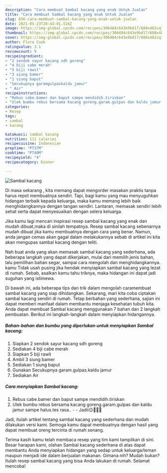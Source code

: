 ```yaml
---
description: "Cara membuat Sambal kacang yang enak Untuk Jualan"
title: "Cara membuat Sambal kacang yang enak Untuk Jualan"
slug: 656-cara-membuat-sambal-kacang-yang-enak-untuk-jualan
date: 2021-05-23T20:43:01.516Z
image: https://img-global.cpcdn.com/recipes/306484c643e9bd17/680x482cq70/sambal-kacang-foto-resep-utama.jpg
thumbnail: https://img-global.cpcdn.com/recipes/306484c643e9bd17/680x482cq70/sambal-kacang-foto-resep-utama.jpg
cover: https://img-global.cpcdn.com/recipes/306484c643e9bd17/680x482cq70/sambal-kacang-foto-resep-utama.jpg
author: Flora Cook
ratingvalue: 3.1
reviewcount: 9
recipeingredient:
- "2 sendok sayur kacang sdh goreng"
- "4 biji cabe merah"
- "5 biji rawit"
- "3 siung bamer"
- "1 siung baput"
- "Secukupnya garamgulpaskaldu jamur"
- " Air"
recipeinstructions:
- "Rebus cabe.bamer dan baput sampe mendidih.tiriskan"
- "Ulek bumbu rebus bersama kacang goreng.garam.gulpas dan kaldu jamur sampe halus.tes rasa..  Jadii😉🤤🤤🤤"
categories:
- Resep
tags:
- sambal
- kacang

katakunci: sambal kacang 
nutrition: 111 calories
recipecuisine: Indonesian
preptime: "PT37M"
cooktime: "PT40M"
recipeyield: "4"
recipecategory: Dinner

---
```



![Sambal kacang](https://img-global.cpcdn.com/recipes/306484c643e9bd17/680x482cq70/sambal-kacang-foto-resep-utama.jpg)

Di masa  sekarang , kita memang dapat mengorder masakan praktis tanpa harus repot membuatnya sendiri. Tapi, bagi kamu yang mau menyuguhkan hidangan terbaik kepada keluarga, maka kamu memang lebih baik menghidangkannya dengan tangan sendiri. Lantaran, memasak sendiri lebih sehat serta dapat menyesuaikan dengan selera keluarga.

Jika kamu lagi mencari inspirasi resep sambal kacang yang enak dan mudah dibuat,maka di sinilah tempatnya. Resep sambal kacang  sebenarnya mudah dibuat jika kamu membuatnya dengan cara yang benar. Namun, anda jangan cemas akan gagal dalam melakukannya 
sebab di artikel ini kita akan mengupas sambal kacang dengan teliti.  



Nah buat anda yang akan memasak sambal kacang yang sederhana, ada beberapa langkah yang dapat dikerjakan, mulai dari memilih jenis bahan, lalu pemilihan bahan segar, sampai cara mengolah dan menghidangkannya. kamu Tidak usah pusing jika hendak menyiapkan sambal kacang yang lezat di rumah. Sebab, asalkan kamu  tahu triknya, maka hidangan ini dapat jadi suguhan yang istimewa.

Di bawah ini, ada beberapa tips dan trik dalam mengolah caramembuat sambal kacang yang siap dihidangkan. Sekarang, mari kita coba ciptakan sambal kacang sendiri di rumah. Tetap berbahan yang sederhana, sajian ini dapat memberi manfaat dalam membantu menjaga kesehatan tubuh kita. Anda dapat membuat Sambal kacang menggunakan 7 bahan dan 2 langkah pembuatan. Berikut ini langkah-langkah dalam menyiapkan hidangannya.

<!--inarticleads1-->

##### Bahan-bahan dan bumbu yang diperlukan untuk menyiapkan Sambal kacang:

1. Siapkan 2 sendok sayur kacang sdh goreng
1. Sediakan 4 biji cabe merah
1. Siapkan 5 biji rawit
1. Ambil 3 siung bamer
1. Sediakan 1 siung baput
1. Gunakan Secukupnya garam.gulpas.kaldu jamur
1. Sediakan  Air




<!--inarticleads2-->

##### Cara menyiapkan Sambal kacang:

1. Rebus cabe.bamer dan baput sampe mendidih.tiriskan
1. Ulek bumbu rebus bersama kacang goreng.garam.gulpas dan kaldu jamur sampe halus.tes rasa.. -  - Jadii😉🤤🤤🤤




Jadi, itulah artikel tentang  sambal kacang  yang sederhana dan mudah dilakukan versi kami. Semoga kamu dapat membuatnya dengan hasil yang dapat membuat oreng tercinta di rumah senang. 

Terima kasih kamu telah membaca resep yang tim kami tampilkan di sini. Besar harapan kami, olahan  Sambal kacang sederhana di atas dapat membantu Anda menyiapkan hidangan yang sedap untuk keluarga/teman maupun menjadi ide dalam berjualan makanan. Gimana nih? Mudah bukan? Itulah resep sambal kacang yang bisa Anda lakukan di rumah. Selamat mencoba!

